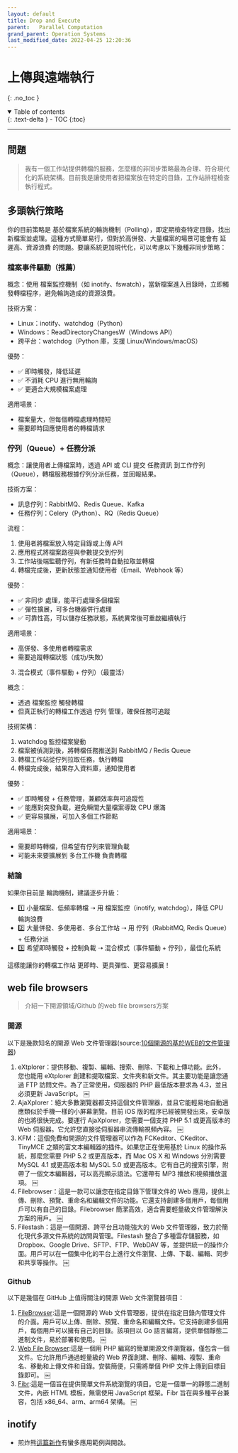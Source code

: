```yaml
---
layout: default
title: Drop and Execute
parent:   Parallel Computation
grand_parent: Operation Systems
last_modified_date: 2022-04-25 12:20:36
---
```


# 上傳與遠端執行
{: .no_toc }

<details open markdown="block">
  <summary>
    Table of contents
  </summary>
  {: .text-delta }
- TOC
{:toc}
</details>

---

## 問題

> 我有一個工作站提供轉檔的服務，怎麼樣的非同步策略最為合理、符合現代化的系統架構。目前我是讓使用者把檔案放在特定的目錄，工作站排程檢查執行程式。

## 多頭執行策略

你的目前策略是 基於檔案系統的輪詢機制（Polling），即定期檢查特定目錄，找出新檔案並處理。這種方式簡單易行，但對於高併發、大量檔案的場景可能會有 延遲高、資源浪費 的問題。要讓系統更加現代化，可以考慮以下幾種非同步策略：

### 檔案事件驅動（推薦）

概念：使用 檔案監控機制（如 inotify、fswatch），當新檔案進入目錄時，立即觸發轉檔程序，避免輪詢造成的資源浪費。

技術方案：

- Linux：inotify、watchdog（Python）
- Windows：ReadDirectoryChangesW（Windows API）
- 跨平台：watchdog（Python 庫，支援 Linux/Windows/macOS）

優勢：

- ✅ 即時觸發，降低延遲
- ✅ 不消耗 CPU 進行無用輪詢
- ✅ 更適合大規模檔案處理

適用場景：

- 檔案量大，但每個轉檔處理時間短
- 需要即時回應使用者的轉檔請求

### 佇列（Queue）+ 任務分派

概念：讓使用者上傳檔案時，透過 API 或 CLI 提交 任務資訊 到工作佇列（Queue），轉檔服務根據佇列分派任務，並回報結果。

技術方案：

- 訊息佇列：RabbitMQ、Redis Queue、Kafka
- 任務佇列：Celery（Python）、RQ（Redis Queue）

流程：

1.	 使用者將檔案放入特定目錄或上傳 API
2.	 應用程式將檔案路徑與參數提交到佇列
3.	 工作站後端監聽佇列，有新任務時自動拉取並轉檔
4.	 轉檔完成後，更新狀態並通知使用者（Email、Webhook 等）

優勢：

- ✅ 非同步 處理，能平行處理多個檔案
- ✅ 彈性擴展，可多台機器併行處理
- ✅ 可靠性高，可以儲存任務狀態，系統異常後可重啟繼續執行

適用場景：

- 高併發、多使用者轉檔需求
- 需要追蹤轉檔狀態（成功/失敗）

3. 混合模式（事件驅動 + 佇列）（最靈活）

概念：

- 透過 檔案監控 觸發轉檔
- 但真正執行的轉檔工作透過 佇列 管理，確保任務可追蹤

技術架構：

1.	 watchdog 監控檔案變動
2.	 檔案被偵測到後，將轉檔任務推送到 RabbitMQ / Redis Queue
3.	 轉檔工作站從佇列拉取任務，執行轉檔
4.	 轉檔完成後，結果存入資料庫，通知使用者

優勢：

- ✅ 即時觸發 + 任務管理，兼顧效率與可追蹤性
- ✅ 能應對突發負載，避免瞬間大量檔案導致 CPU 爆滿
- ✅ 更容易擴展，可加入多個工作節點

適用場景：

- 需要即時轉檔，但希望有佇列來管理負載
- 可能未來要擴展到 多台工作機 負責轉檔

### 結論

如果你目前是 輪詢機制，建議逐步升級：

- 1️⃣ 小量檔案、低頻率轉檔 ➝ 用 檔案監控（inotify, watchdog），降低 CPU 輪詢浪費
- 2️⃣ 大量併發、多使用者、多台工作站 ➝ 用 佇列（RabbitMQ, Redis Queue）+ 任務分派
- 3️⃣ 希望即時觸發 + 控制負載 ➝ 混合模式（事件驅動 + 佇列），最佳化系統

這樣能讓你的轉檔工作站 更即時、更具彈性、更容易擴展！

## web file browsers

> 介紹一下開源領域/Github 的web file browsers方案

### 開源

以下是幾款知名的開源 Web 文件管理器(source:[10個開源的基於WEB的文件管理器](https://linuxstory.org/10-open-source-web-based-file-managers/zh-tw/))

1.	 eXtplorer：提供移動、複製、編輯、搜索、刪除、下載和上傳功能。此外，您也能用 eXtplorer 創建和提取檔案、文件夾和新文件。其主要功能是讓您通過 FTP 訪問文件。為了正常使用，伺服器的 PHP 最低版本要求為 4.3，並且必須更新 JavaScript。  ￼
2. AjaXplorer：絕大多數瀏覽器都支持這個文件管理器，並且它能輕易地自動適應類似於手機一樣的小屏幕瀏覽。目前 iOS 版的程序已經被開發出來，安卓版的也將很快完成。要運行 AjaXplorer，您需要一個支持 PHP 5.1 或更高版本的 Web 伺服器。它允許您直接從伺服器串流傳輸視頻內容。  ￼
3. KFM：這個免費和開源的文件管理器可以作為 FCKeditor、CKeditor、TinyMCE 之類的富文本編輯器的插件。如果您正在使用基於 Linux 的操作系統，那麼您需要 PHP 5.2 或更高版本，而 Mac OS X 和 Windows 分別需要 MySQL 4.1 或更高版本和 MySQL 5.0 或更高版本。它有自己的搜索引擎，附帶了一個文本編輯器，可以高亮顯示語法。它還帶有 MP3 播放和視頻播放選項。  ￼
4.	 Filebrowser：這是一款可以讓您在指定目錄下管理文件的 Web 應用，提供上傳、刪除、預覽、重命名和編輯文件的功能。它還支持創建多個用戶，每個用戶可以有自己的目錄。Filebrowser 簡潔高效，適合需要輕量級文件管理解決方案的用戶。  ￼
5.	 Filestash：這是一個開源、跨平台且功能強大的 Web 文件管理器，致力於簡化現代多源文件系統的訪問與管理。Filestash 整合了多種雲存儲服務，如 Dropbox、Google Drive、SFTP、FTP、WebDAV 等，並提供統一的操作介面。用戶可以在一個集中化的平台上進行文件瀏覽、上傳、下載、編輯、同步和共享等操作。  ￼

### Github

以下是幾個在 GitHub 上值得關注的開源 Web 文件瀏覽器項目：

1. [FileBrowser](https://github.com/filebrowser/filebrowser):這是一個開源的 Web 文件管理器，提供在指定目錄內管理文件的介面。用戶可以上傳、刪除、預覽、重命名和編輯文件。它支持創建多個用戶，每個用戶可以擁有自己的目錄。該項目以 Go 語言編寫，提供單個靜態二進制文件，易於部署和使用。  ￼
2.	 [Web File Browser](https://github.com/cgdave/webfilebrowser):這是一個用 PHP 編寫的簡單開源文件瀏覽器，僅包含一個文件。它允許用戶通過輕量級的 Web 界面創建、刪除、編輯、複製、重命名、移動和上傳文件和目錄。安裝簡便，只需將單個 PHP 文件上傳到目標目錄即可。  ￼
3.	 [Fibr](https://github.com/ViBiOh/fibr):這是一個旨在提供簡單文件系統瀏覽的項目。它是一個單一的靜態二進制文件，內嵌 HTML 模板，無需使用 JavaScript 框架。Fibr 旨在與多種平台兼容，包括 x86_64、arm、arm64 架構。  ￼

## inotify

- 煎炸熊[這篇新作](https://note.artchiu.org/2024/01/16/inotify-tools-%E7%9B%A3%E6%8E%A7%E6%AA%94%E6%A1%88%E8%AE%8A%E5%8B%95%E3%80%81%E8%A7%B8%E7%99%BC%E8%99%95%E7%90%86%E5%8B%95%E4%BD%9C/)有蠻多應用範例與開啟。


